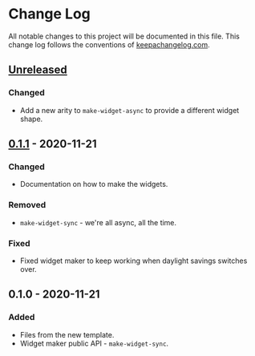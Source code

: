 # Change Log
All notable changes to this project will be documented in this file. This change log follows the conventions of [keepachangelog.com](http://keepachangelog.com/).

## [Unreleased]
### Changed
- Add a new arity to `make-widget-async` to provide a different widget shape.

## [0.1.1] - 2020-11-21
### Changed
- Documentation on how to make the widgets.

### Removed
- `make-widget-sync` - we're all async, all the time.

### Fixed
- Fixed widget maker to keep working when daylight savings switches over.

## 0.1.0 - 2020-11-21
### Added
- Files from the new template.
- Widget maker public API - `make-widget-sync`.

[Unreleased]: https://github.com/your-name/iconisor/compare/0.1.1...HEAD
[0.1.1]: https://github.com/your-name/iconisor/compare/0.1.0...0.1.1
